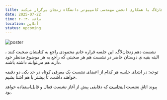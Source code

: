 ```yaml
---
title: زنجان‌لاگ با همکاری انجمن مهندسی کامپیوتر دانشگاه زنجان برگزار می‌کند
date: 2025-07-22
time: ساعت ۲۰:۳۰
location: آنلاین
status: upcoming
---
```

![poster](session10_poster.jpg)

نشست دهم زنجان‌لاگ.
این جلسه قراره خانم محمودی راجع به کتابشان صحبت کنند ، البته بقیه ی دوستان حاضر در نشست هم هر صحبتی که راجع به هر موضوع مدنظر خود دارند هم می‌توانند داشته باشند.

توجه: در ابتدای جلسه هر کدام از اعضای نشست یک معرفی کوتاه در حد یکی دو دقیقه خواهند داشت‌، تا بیشتر با هم آشنا بشیم.



پیوند اتاق نشست [اینجاست](https://engage.shatel.com/b/zt6-ssu-ara-tzl) که دقایقی پیش از آغاز نشست فعال و قابل‌استفاده خواهد بود.
